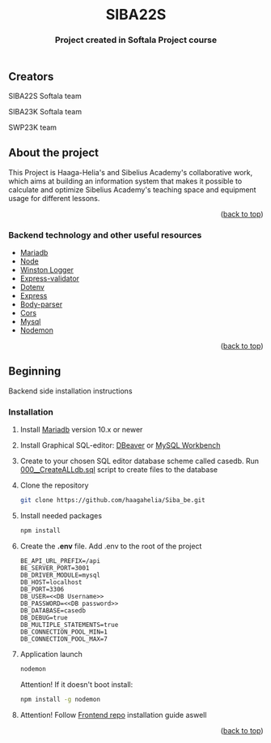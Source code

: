 <div id="top"></div>

<!-- PROJECT LOGO -->
<br />
<div align="center">
  
<h1 align="center">SIBA22S</h1>

<h3 align="center">
    Project created in Softala Project course <br />
<br />
</div>

## Creators

<p>SIBA22S Softala team</p>
<p>SIBA23K Softala team</p>
<p>SWP23K team</p>
<!-- ABOUT THE PROJECT -->

## About the project

This Project is Haaga-Helia's and Sibelius Academy's collaborative work, which aims at building an information system that makes it possible to calculate and optimize Sibelius Academy's teaching space and equipment usage for different lessons.

<p align="right">(<a href="#top">back to top</a>)</p>

### Backend technology and other useful resources

- [Mariadb](https://mariadb.org/)
- [Node](https://nodejs.org/en/)
- [Winston Logger](https://www.npmjs.com/package//winston)
- [Express-validator](https://www.npmjs.com/package/express-validator)
- [Dotenv](https://www.npmjs.com/package/dotenv)
- [Express](https://www.npmjs.com/package/express)
- [Body-parser](https://www.npmjs.com/package/body-parser)
- [Cors](https://www.npmjs.com/package/cors)
- [Mysql](https://www.mysql.com/)
- [Nodemon](https://www.npmjs.com/package/nodemon)

<p align="right">(<a href="#top">back to top</a>)</p>

<!-- GETTING STARTED -->

## Beginning

Backend side installation instructions

### Installation

1. Install [Mariadb](https://www.mariadbtutorial.com/getting-started/install-mariadb/) version 10.x or newer

2. Install Graphical SQL-editor: [DBeaver](https://dbeaver.io/) or [MySQL Workbench](https://www.mysql.com/products/workbench/)

3. Create to your chosen SQL editor database scheme called casedb. Run [000\_\_CreateALLdb.sql](https://github.com/haagahelia/Siba_be/blob/main/Database/SQL_Scripts/000__CreateALLdb.sql) script to create files to the database

4. Clone the repository
   ```sh
   git clone https://github.com/haagahelia/Siba_be.git
   ```
5. Install needed packages

   ```sh
   npm install
   ```

6. Create the **.env** file. Add .env to the root of the project

   ```
   BE_API_URL_PREFIX=/api
   BE_SERVER_PORT=3001
   DB_DRIVER_MODULE=mysql
   DB_HOST=localhost
   DB_PORT=3306
   DB_USER=<<DB Username>>
   DB_PASSWORD=<<DB password>>
   DB_DATABASE=casedb
   DB_DEBUG=true
   DB_MULTIPLE_STATEMENTS=true
   DB_CONNECTION_POOL_MIN=1
   DB_CONNECTION_POOL_MAX=7
   ```

7. Application launch

   ```sh
   nodemon
   ```

   Attention! If it doesn't boot install:

   ```sh
   npm install -g nodemon
   ```

8. Attention! Follow [Frontend repo](https://github.com/haagahelia/siba-fe) installation guide aswell

<p align="right">(<a href="#top">back to top</a>)</p>
